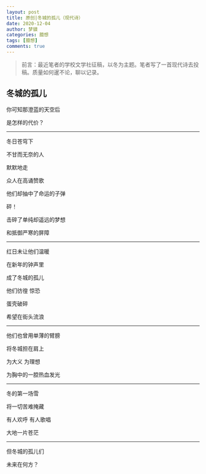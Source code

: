 ```yaml
---
layout: post
title: 原创|冬城的孤儿（现代诗）
date: 2020-12-04
author: 梦貘
categories: 臆想
tags: [臆想]
comments: true
--- 
```


> 前言：最近笔者的学校文学社征稿，以冬为主题。笔者写了一首现代诗去投稿。质量如何暹不论，聊以记录。

## 冬城的孤儿

你可知那澄蓝的天空后

是怎样的代价？

___

冬日苍穹下

不甘而无奈的人

默默地走

众人在高诵赞歌

他们却抽中了命运的子弹

砰！

击碎了单纯却遥远的梦想

和抵御严寒的屏障

___

红日未让他们温暖

在新年的钟声里

成了冬城的孤儿

他们彷徨  惊恐

蛋壳破碎

希望在街头流浪

___

他们也曾用单薄的臂膀

将冬城担在肩上

为大义  为理想

为胸中的一腔热血发光

___

冬的第一场雪

将一切苦难掩藏

有人欢呼  有人歌唱

大地一片苍茫

___

但冬城的孤儿们

未来在何方？
